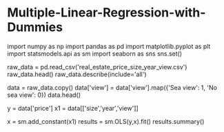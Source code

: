 # Multiple-Linear-Regression-with-Dummies

import numpy as np
import pandas as pd
import matplotlib.pyplot as plt
import statsmodels.api as sm
import seaborn as sns
sns.set()

raw_data = pd.read_csv('real_estate_price_size_year_view.csv')
raw_data.head()
raw_data.describe(include='all')

data = raw_data.copy()
data['view'] = data['view'].map({'Sea view': 1, 'No sea view': 0})
data.head()

y = data['price']
x1 = data[['size','year','view']]

x = sm.add_constant(x1)
results = sm.OLS(y,x).fit()
results.summary()

